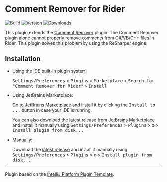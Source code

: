 # Comment Remover for Rider

![Build](https://github.com/na1307/intellij-comment-remover/workflows/Build/badge.svg)
[![Version](https://img.shields.io/jetbrains/plugin/v/ID.svg)](https://plugins.jetbrains.com/plugin/ID)
[![Downloads](https://img.shields.io/jetbrains/plugin/d/ID.svg)](https://plugins.jetbrains.com/plugin/ID)

<!-- Plugin description -->
This plugin extends the [Comment Remover](https://plugins.jetbrains.com/plugin/26369) plugin. The Comment Remover plugin alone cannot properly remove comments from C#/VB/C++ files in Rider. This plugin solves this problem by using the ReSharper engine.
<!-- Plugin description end -->

## Installation

- Using the IDE built-in plugin system:
  
  <kbd>Settings/Preferences</kbd> > <kbd>Plugins</kbd> > <kbd>Marketplace</kbd> > <kbd>Search for "Comment Remover for Rider"</kbd> >
  <kbd>Install</kbd>
  
- Using JetBrains Marketplace:

  Go to [JetBrains Marketplace](https://plugins.jetbrains.com/plugin/ID) and install it by clicking the <kbd>Install to ...</kbd> button in case your IDE is running.

  You can also download the [latest release](https://plugins.jetbrains.com/plugin/ID/versions) from JetBrains Marketplace and install it manually using
  <kbd>Settings/Preferences</kbd> > <kbd>Plugins</kbd> > <kbd>⚙️</kbd> > <kbd>Install plugin from disk...</kbd>

- Manually:

  Download the [latest release](https://github.com/na1307/intellij-comment-remover/releases/latest) and install it manually using
  <kbd>Settings/Preferences</kbd> > <kbd>Plugins</kbd> > <kbd>⚙️</kbd> > <kbd>Install plugin from disk...</kbd>


---
Plugin based on the [IntelliJ Platform Plugin Template][template].

[template]: https://github.com/JetBrains/intellij-platform-plugin-template
[docs:plugin-description]: https://plugins.jetbrains.com/docs/intellij/plugin-user-experience.html#plugin-description-and-presentation

